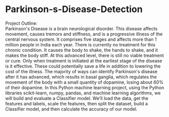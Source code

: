 # Parkinson-s-Disease-Detection
Project Outline:   
Parkinson's Disease is a brain neurological disorder. This disease affects movement, causes tremors and stiffness, and is a progressive illness of the central nervous system. It comprises five stages and affects more than 1 million people in India each year. There is currently no treatment for this chronic condition. It causes the body to shake, the hands to shake, and it makes the body stiff. At this advanced level, there is still no viable treatment or cure. Only when treatment is initiated at the earliest stage of the disease is it effective. These could potentially save a life in addition to lowering the cost of the illness. The majority of ways can identify Parkinson's disease after it has advanced, which results in basal ganglia, which regulates the movement of the body with a small quantity of dopamine, losing about 60% of their dopamine. 
In this Python machine learning project, using the Python libraries scikit-learn, numpy, pandas, and machine learning algorithms, we will build and evaluate a Classifier 
model. We’ll load the data, get the features and labels, scale the features, then split the dataset, build a Classifier model, and then calculate the accuracy of our model.
